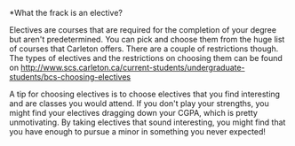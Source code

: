 *What the frack is an elective?

Electives are courses that are required for the completion of your degree but
aren't predetermined. You can pick and choose them from the huge list of courses
that Carleton offers. There are a couple of restrictions though. The types of 
electives and the restrictions on choosing them can be found on 
http://www.scs.carleton.ca/current-students/undergraduate-students/bcs-choosing-electives

A tip for choosing electives is to choose electives that you find interesting and are 
classes you would attend.  If you don't play your strengths, you might find your electives 
dragging down your CGPA, which is pretty unmotivating.  By taking electives that sound
interesting, you might find that you have enough to pursue a minor in something you never
expected!